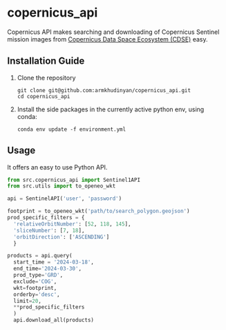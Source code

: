 # copernicus_api
Copernicus API makes searching and downloading of Copernicus Sentinel mission images from
[Copernicus Data Space Ecosystem (CDSE)](https://dataspace.copernicus.eu/) easy.

## Installation Guide
1. Clone the repository

    ```
    git clone git@github.com:armkhudinyan/copernicus_api.git
    cd copernicus_api
    ```

2. Install the side packages in the currently active python env, using conda:

    ```
    conda env update -f environment.yml
    ```

## Usage

It offers an easy to use Python API.

```python
from src.copernicus_api import Sentinel1API
from src.utils import to_openeo_wkt

api = SentinelAPI('user', 'password')

footprint = to_openeo_wkt('path/to/search_polygon.geojson')
prod_specific_filters = {
  'relativeOrbitNumber': [52, 118, 145],
  'sliceNumber': [7, 18],
  'orbitDirection': ['ASCENDING']
  }

products = api.query(
  start_time = '2024-03-18',
  end_time='2024-03-30',
  prod_type='GRD',
  exclude='COG',
  wkt=footprint,
  orderby='desc',
  limit=20,
  **prod_specific_filters
  )
  api.download_all(products)
  ```